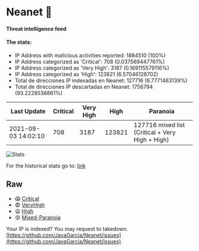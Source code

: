 # Neanet :hocho:
#### Threat intelligence feed
#### The stats:

- IP Address with malicious activities reported: 1884510 (100%)
- IP Address categorized as 'Critical':  708 (0.037569447761%)
- IP Address categorized as 'Very High':  3187 (0.169115579116%)
- IP Address categorized as 'High':  123821 (6.57046128702)
- Total de direcciones IP indexadas en Neanet:  127716 (6.7771463139%)
- Total de direcciones IP descartadas en Neanet:  1756794 (93.2228536861%)

| Last Update | Critical | Very High | High | Paranoia |
| --- | --- | --- | --- | --- |
| 2021-09-03 14:02:10 | 708 | 3187 | 123821 | 127716 mixed list (Critical + Very High + High)|

![Stats](https://docs.google.com/spreadsheets/d/e/2PACX-1vSnaNMIXVabIpDJjufMlzH7poXnshF3mgd8Is1g9ytUEzVsP5my4Trn8f-xkoLLQ38xpL3HtmUexLo6/pubchart?oid=501124687&format=image)

For the historical stats go to: [link](/stats.csv)
## Raw
- :scream: [Critical](https://raw.githubusercontent.com/JavaGarcia/Neanet/master/blacklists/neanet_critical.txt)
- :fearful: [VeryHigh](https://raw.githubusercontent.com/JavaGarcia/Neanet/master/blacklists/neanet_veryHigh.txtt)
- :frowning: [High](https://raw.githubusercontent.com/JavaGarcia/Neanet/master/blacklists/neanet_high.txt)
- :dizzy_face: [Mixed-Paranoia](https://raw.githubusercontent.com/JavaGarcia/Neanet/master/blacklists/neanet_all.txt)


Your IP is indexed? You may request to takedown. [https://github.com/JavaGarcia/Neanet/issues](https://github.com/JavaGarcia/Neanet/issues)



























































































































































































































































































































































































































































































































































































































































































































































































































































































































































































































































































































































































































































































































































































































































































































































































































































































































































































































































































































































































































































































































































































































































































































































































































































































































































































































































































































































































































































































































































































































































































































































































































































































































































































































































































































































































































































































































































































































































































































































































































































































































































































































































































































































































































































































































































































































































































































































































































































































































































































































































































































































































































































































































































































































































































































































































































































































































































































































































































































































































































































































































































































































































































































































































































































































































































































































































































































































































































































































































































































































































































































































































































































































































































































































































































































































































































































































































































































































































































































































































































































































































































































































































































































































































































































































































































































































































































